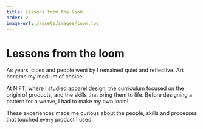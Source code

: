 ```yaml
---
title: Lessons from the loom
order: 2
image-url: /assets/images/loom.jpg
---
```


# Lessons from the loom

As years, cities and people went by I remained quiet and reflective. Art became my medium of choice.

At NIFT, where I studied apparel design, the curriculum focused on the origin of products, and the skills that bring them to life. Before designing a pattern for a weave, I had to make my own loom!

These experiences made me curious about the people, skills and processes that touched every product I used.
